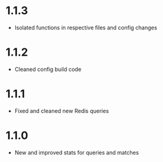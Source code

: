 # 1.1.3

+ Isolated functions in respective files and config changes

# 1.1.2

+ Cleaned config build code

# 1.1.1

+ Fixed and cleaned new Redis queries

# 1.1.0

+ New and improved stats for queries and matches